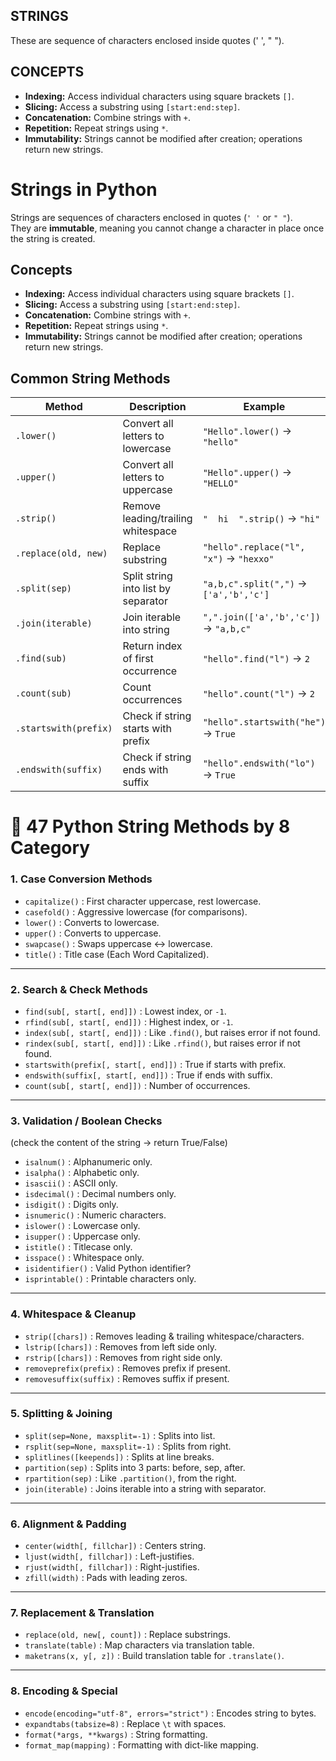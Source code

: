 ## STRINGS
These are sequence of characters enclosed inside quotes (' ', " ").

## CONCEPTS
- **Indexing:** Access individual characters using square brackets `[]`.  
- **Slicing:** Access a substring using `[start:end:step]`.  
- **Concatenation:** Combine strings with `+`.  
- **Repetition:** Repeat strings using `*`.  
- **Immutability:** Strings cannot be modified after creation; operations return new strings.

# Strings in Python

Strings are sequences of characters enclosed in quotes (`' '` or `" "`).  
They are **immutable**, meaning you cannot change a character in place once the string is created.

## Concepts
- **Indexing:** Access individual characters using square brackets `[]`.  
- **Slicing:** Access a substring using `[start:end:step]`.  
- **Concatenation:** Combine strings with `+`.  
- **Repetition:** Repeat strings using `*`.  
- **Immutability:** Strings cannot be modified after creation; operations return new strings.

## Common String Methods
| Method | Description | Example |
|--------|-------------|---------|
| `.lower()` | Convert all letters to lowercase | `"Hello".lower()` → `"hello"` |
| `.upper()` | Convert all letters to uppercase | `"Hello".upper()` → `"HELLO"` |
| `.strip()` | Remove leading/trailing whitespace | `"  hi  ".strip()` → `"hi"` |
| `.replace(old, new)` | Replace substring | `"hello".replace("l", "x")` → `"hexxo"` |
| `.split(sep)` | Split string into list by separator | `"a,b,c".split(",")` → `['a','b','c']` |
| `.join(iterable)` | Join iterable into string | `",".join(['a','b','c'])` → `"a,b,c"` |
| `.find(sub)` | Return index of first occurrence | `"hello".find("l")` → `2` |
| `.count(sub)` | Count occurrences | `"hello".count("l")` → `2` |
| `.startswith(prefix)` | Check if string starts with prefix | `"hello".startswith("he")` → `True` |
| `.endswith(suffix)` | Check if string ends with suffix | `"hello".endswith("lo")` → `True` |


# 🔹 47 Python String Methods by 8 Category

### **1. Case Conversion Methods**

* `capitalize()` : First character uppercase, rest lowercase.
* `casefold()` : Aggressive lowercase (for comparisons).
* `lower()` : Converts to lowercase.
* `upper()` : Converts to uppercase.
* `swapcase()` : Swaps uppercase ↔ lowercase.
* `title()` : Title case (Each Word Capitalized).

---

### **2. Search & Check Methods**

* `find(sub[, start[, end]])` : Lowest index, or `-1`.
* `rfind(sub[, start[, end]])` : Highest index, or `-1`.
* `index(sub[, start[, end]])` : Like `.find()`, but raises error if not found.
* `rindex(sub[, start[, end]])` : Like `.rfind()`, but raises error if not found.
* `startswith(prefix[, start[, end]])` : True if starts with prefix.
* `endswith(suffix[, start[, end]])` : True if ends with suffix.
* `count(sub[, start[, end]])` : Number of occurrences.

---

### **3. Validation / Boolean Checks**

(check the content of the string → return True/False)

* `isalnum()` : Alphanumeric only.
* `isalpha()` : Alphabetic only.
* `isascii()` : ASCII only.
* `isdecimal()` : Decimal numbers only.
* `isdigit()` : Digits only.
* `isnumeric()` : Numeric characters.
* `islower()` : Lowercase only.
* `isupper()` : Uppercase only.
* `istitle()` : Titlecase only.
* `isspace()` : Whitespace only.
* `isidentifier()` : Valid Python identifier?
* `isprintable()` : Printable characters only.

---

### **4. Whitespace & Cleanup**

* `strip([chars])` : Removes leading & trailing whitespace/characters.
* `lstrip([chars])` : Removes from left side only.
* `rstrip([chars])` : Removes from right side only.
* `removeprefix(prefix)` : Removes prefix if present.
* `removesuffix(suffix)` : Removes suffix if present.

---

### **5. Splitting & Joining**

* `split(sep=None, maxsplit=-1)` : Splits into list.
* `rsplit(sep=None, maxsplit=-1)` : Splits from right.
* `splitlines([keepends])` : Splits at line breaks.
* `partition(sep)` : Splits into 3 parts: before, sep, after.
* `rpartition(sep)` : Like `.partition()`, from the right.
* `join(iterable)` : Joins iterable into a string with separator.

---

### **6. Alignment & Padding**

* `center(width[, fillchar])` : Centers string.
* `ljust(width[, fillchar])` : Left-justifies.
* `rjust(width[, fillchar])` : Right-justifies.
* `zfill(width)` : Pads with leading zeros.

---

### **7. Replacement & Translation**

* `replace(old, new[, count])` : Replace substrings.
* `translate(table)` : Map characters via translation table.
* `maketrans(x, y[, z])` : Build translation table for `.translate()`.

---

### **8. Encoding & Special**

* `encode(encoding="utf-8", errors="strict")` : Encodes string to bytes.
* `expandtabs(tabsize=8)` : Replace `\t` with spaces.
* `format(*args, **kwargs)` : String formatting.
* `format_map(mapping)` : Formatting with dict-like mapping.



